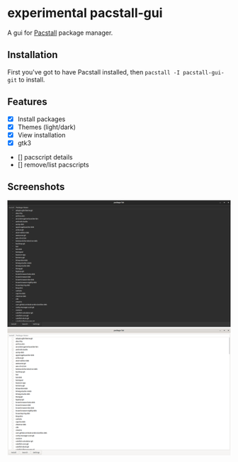 # experimental pacstall-gui
A gui for [Pacstall](https://pacstall.dev) package manager.

## Installation
First you've got to have Pacstall installed, then
`pacstall -I pacstall-gui-git` to install.

## Features
- [x] Install packages
- [x] Themes (light/dark)
- [x] View installation
- [x] gtk3
- [] pacscript details
- [] remove/list pacscripts

## Screenshots
![Ubuntu dark theme](/images/Ubuntu-dark-theme.webp)
![Ubuntu light theme](/images/Ubuntu-light-theme.webp)
